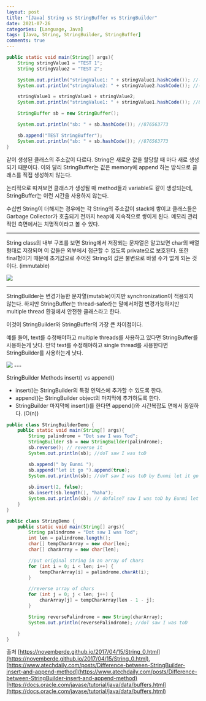 ```yaml
---
layout: post
title: "[Java] String vs StringBuffer vs StringBuilder"
date: 2021-07-26
categories: [Language, Java]
tags: [Java, String, StringBuilder, StringBuffer]
comments: true
---
```


```java
public static void main(String[] args){
    String stringValue1 = "TEST 1";
    String stringValue2 = "TEST 2";

    System.out.println("stringValue1: " + stringValue1.hashCode()); //-1823841245
    System.out.println("stringValue2: " + stringValue2.hashCode()); //-1823841244

    stringValue1 = stringValue1 + stringValue2;
    System.out.println("stringValue1: " + stringValue1.hashCode()); //833872391

    StringBuffer sb = new StringBuffer();

    System.out.println("sb: " + sb.hashCode()); //876563773

    sb.append("TEST StringBuffer");
    System.out.println("sb: " + sb.hashCode()); //876563773
}
```

같이 생성된 클래스의 주소값이 다르다. String은 새로운 값을 할당할 때 마다 새로 생성되기 때문이다. 이와 달리 StringBuffer는 값은 memory에 append 하는 방식으로 클래스를 직접 생성하지 않는다. 

논리적으로 따져보면 클래스가 생성될 때 method들과 variable도 같이 생성되는데, StringBuffer는 이런 시간을 사용하지 않는다. 

수십번 String이 더해지는 경우에는 각 String의 주소값이 stack에 쌓이고 클래스들은 Garbage Collector가 호출되기 전까지 heap에 지속적으로 쌓이게 된다. 메모리 관리적인 측면에서는 치명적이라고 볼 수 있다. 

---

String class의 내부 구조를 보면 String에서 저장되는 문자열은 알고보면 char의 배열형태로 저장되며 이 값들은 외부에서 접근할 수 없도록 private으로 보호된다. 또한 final형이기 때문에 초기값으로 주어진 String의 값은 불변으로 바뀔 수가 없게 되는 것이다. (immutable)

<img src ="https://eunmik.github.io/bonita.github.io/assets/img/2021/0726/img1.png" />

---

StringBuilder는 변경가능한 문자열(mutable)이지만 synchronization이 적용되지 않는다. 하지만 StringBuffer는 thread-safe라는 말에서처럼 변경가능하지만 multiple thread 환경에서 안전한 클래스라고 한다. 

이것이 StringBuilder와 StringBuffer의 가장 큰 차이점이다. 

예를 들어, text를 수정해야하고 multiple threads를 사용하고 있다면 StringBuffer를 사용하는게 낫다. 만약 text를 수정해야하고 single thread를 사용한다면 StringBuilder를 사용하는게 낫다. 

<img src ="https://eunmik.github.io/bonita.github.io/assets/img/2021/0726/img2.png" />
---

StringBuilder Methods insert() vs append()

- insert()는 StringBuilder의 특정 인덱스에 추가할 수 있도록 한다.
- append()는 StringBuilder object의 마지막에 추가하도록 한다.
- StringBuilder 마지막에 insert()를 한다면 append()와 시간복잡도 면에서 동일하다. (O(n))

```java
public class StringBuilderDemo {
    public static void main(String[] args){
        String palindrome = "Dot saw I was Tod";
        StringBuilder sb = new StringBuilder(palindrome);
        sb.reverse(); // reverse it
        System.out.println(sb); //doT saw I was toD

        sb.append(" by Eunmi ");
        sb.append("let it go ").append(true);
        System.out.println(sb); //doT saw I was toD by Eunmi let it go true
        
        sb.insert(2, false);
        sb.insert(sb.length(), "haha");
        System.out.println(sb); // dofalseT saw I was toD by Eunmi let it go truehaha
    }
}
```

```java
public class StringDemo {
    public static void main(String[] args){
        String palindrome = "Dot saw I was Tod";
        int len = palindrome.length();
        char[] tempCharArray = new char[len];
        char[] charArray = new char[len];

        //put original string in an array of chars
        for (int i = 0; i < len; i++) {
            tempCharArray[i] = palindrome.charAt(i);
        }

        //reverse array of chars
        for (int j = 0; j < len; j++) {
            charArray[j] = tempCharArray[len - 1 - j];
        }

        String reversePalindrome = new String(charArray);
        System.out.println(reversePalindrome); //doT saw I was toD

    }
}
```

출처 [https://novemberde.github.io/2017/04/15/String_0.html](https://novemberde.github.io/2017/04/15/String_0.html), [https://www.atechdaily.com/posts/Difference-between-StringBuilder-insert-and-append-method](https://www.atechdaily.com/posts/Difference-between-StringBuilder-insert-and-append-method)
[https://docs.oracle.com/javase/tutorial/java/data/buffers.html](https://docs.oracle.com/javase/tutorial/java/data/buffers.html)


